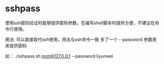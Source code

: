 # sshpass
使用ssh密码验证时能够提供密码参数，在编写shell脚本时提供方便，不建议在命令行使用。

用法:
可以直接取代ssh使用，用法与ssh命令一致
多了一个 --password 参数用来提供密码

如：
./sshpass.sh root@127.0.0.1 --password liyunwei


